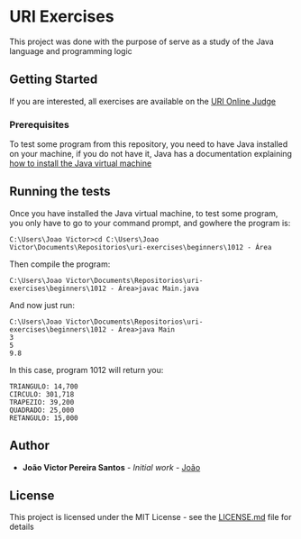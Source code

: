 # URI Exercises

This project was done with the purpose of serve as a study of the Java language and programming logic

## Getting Started

If you are interested, all exercises are available on the [URI Online Judge](https://www.urionlinejudge.com.br/judge/en/login)

### Prerequisites

To test some program from this repository, you need to have Java installed on your machine, if you do not have it, Java has a documentation explaining [how to install the Java virtual machine](https://www.java.com/pt_BR/download/help/windows_manual_download.xml)

## Running the tests

Once you have installed the Java virtual machine, to test some program, you only have to go to your command prompt, and gowhere the program is:
```
C:\Users\Joao Victor>cd C:\Users\Joao Victor\Documents\Repositorios\uri-exercises\beginners\1012 - Área
```

Then compile the program:
```
C:\Users\Joao Victor\Documents\Repositorios\uri-exercises\beginners\1012 - Área>javac Main.java
```

And now just run:
```
C:\Users\Joao Victor\Documents\Repositorios\uri-exercises\beginners\1012 - Área>java Main
3
5
9.8
```

In this case, program 1012 will return you:
```
TRIANGULO: 14,700
CIRCULO: 301,718
TRAPEZIO: 39,200
QUADRADO: 25,000
RETANGULO: 15,000
```

## Author

* **João Victor Pereira Santos** - *Initial work* - [João](https://github.com/joaovictorpsantos)

## License

This project is licensed under the MIT License - see the [LICENSE.md](LICENSE.md) file for details
